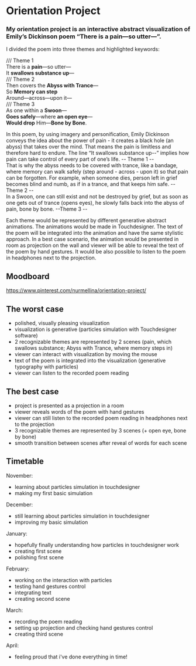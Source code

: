# Orientation Project

### My orientation project is an interactive abstract visualization of Emily’s Dickinson poem “There is a pain—so utter—”.  

I divided the poem into three themes and highlighted keywords:

/// Theme 1  
There is a **pain**—so utter—   
It **swallows substance up**—  
/// Theme 2    
Then covers the **Abyss with Trance**—  
So **Memory can step**  
Around—across—upon it—  
/// Theme 3   
As one within a **Swoon**—  
**Goes safely**—where **an open eye**—  
**Would drop** Him—**Bone by Bone**.

In this poem, by using imagery and personification, Emily Dickinson conveys the idea about the power of pain - it creates a black hole (an abyss) that takes over the mind. That means the pain is limitless and therefore hard to endure. The line “It swallows substance up--” implies how pain can take control of every part of one’s life.  -- Theme 1 --   
That is why the abyss needs to be covered with trance, like a bandage, where memory can walk safely  (step around - across - upon it) so that pain can be forgotten. For example, when someone dies, person left in grief becomes blind and numb, as if in a trance, and that keeps him safe. --Theme 2 --  
In a Swoon, one can still exist and not be destroyed by grief, but as soon as one gets out of trance (opens eyes), he slowly falls back into the abyss of pain, bone by bone.  --Theme 3 --

Each theme would be represented by different generative abstract animations. The animations would be made in Touchdesigner.  The text of the poem will be integrated into the animation and have the same stylistic approach. In a best case scenario, the animation would be presented in room as projection on the wall and viewer will be able to reveal the text of the poem by hand gestures. It would be also possible to listen to the poem in headphones next to the projection. 

## Moodboard
https://www.pinterest.com/nurmellina/orientation-project/

## The worst case
* polished, visually pleasing visualization
* visualization is generative (particles simulation with Touchdesigner software)
* 2 recognizable themes are represented by 2 scenes (pain, which swallows substance; Abyss with Trance, where memory steps in)
* viewer can interact with visualization by moving the mouse 
* text of the poem is integrated into the visualization (generative typography with particles)
* viewer can listen to the recorded poem reading 

## The best case

* project is presented as a projection in a room 
* viewer reveals words of the poem with hand gestures
* viewer can still listen to the recorded poem reading in headphones next to the projection
* 3 recognizable themes are represented by 3 scenes (+ open eye, bone by bone)
* smooth transition between scenes after reveal of words for each scene 


## Timetable

November:
* learning about particles simulation in touchdesigner 
* making my first basic simulation
  
December:
* still learning about particles simulation in touchdesigner 
* improving my basic simulation 
  
January:
* hopefully finally understanding how particles in touchdesigner work
* creating first scene
* polishing first scene  
   
February:
* working on the interaction with particles
* testing hand gestures control 
* integrating text
* creating second scene 
  
March:
* recording the poem reading
* setting up projection and checking hand gestures control
* creating third scene 

April: 
* feeling proud that i've done everything in time!
